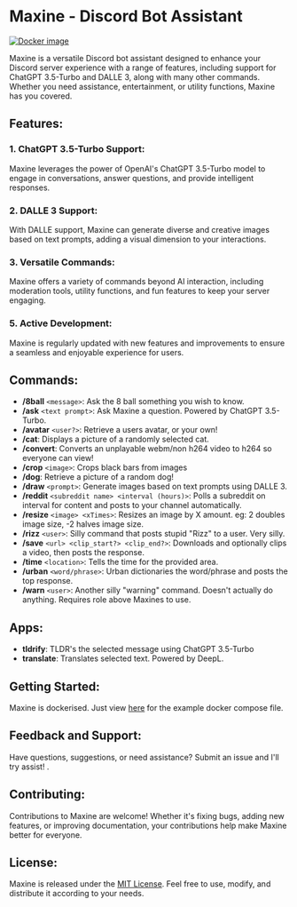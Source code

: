 # Maxine - Discord Bot Assistant


[![Docker image](https://git.sashie.me/sasha/Maxine/actions/workflows/docker-image.yml/badge.svg)](https://git.sashie.me/sasha/Maxine/actions/workflows/docker-image.yml)

Maxine is a versatile Discord bot assistant designed to enhance your Discord server experience with a range of features, including support for ChatGPT 3.5-Turbo and DALLE 3, along with many other commands. Whether you need assistance, entertainment, or utility functions, Maxine has you covered.

## Features:

### 1. ChatGPT 3.5-Turbo Support:
Maxine leverages the power of OpenAI's ChatGPT 3.5-Turbo model to engage in conversations, answer questions, and provide intelligent responses.

### 2. DALLE 3 Support:
With DALLE support, Maxine can generate diverse and creative images based on text prompts, adding a visual dimension to your interactions.

### 3. Versatile Commands:
Maxine offers a variety of commands beyond AI interaction, including moderation tools, utility functions, and fun features to keep your server engaging.

### 5. Active Development:
Maxine is regularly updated with new features and improvements to ensure a seamless and enjoyable experience for users.

## Commands:

- **/8ball** `<message>`: Ask the 8 ball something you wish to know.
- **/ask** `<text prompt>`: Ask Maxine a question. Powered by ChatGPT 3.5-Turbo.
- **/avatar** `<user?>`: Retrieve a users avatar, or your own!
- **/cat**: Displays a picture of a randomly selected cat.
- **/convert**: Converts an unplayable webm/non h264 video to h264 so everyone can view!
- **/crop** `<image>`: Crops black bars from images
- **/dog**: Retrieve a picture of a random dog!
- **/draw** `<prompt>`:  Generate images based on text prompts using DALLE 3.
- **/reddit** `<subreddit name> <interval (hours)>`: Polls a subreddit on interval for content and posts to your channel automatically.
- **/resize** `<image> <xTimes>`: Resizes an image by X amount. eg: 2 doubles image size, -2 halves image size.
- **/rizz** `<user>`: Silly command that posts stupid "Rizz" to a user. Very silly.
- **/save** `<url> <clip_start?> <clip_end?>`: Downloads and optionally clips a video, then posts the response.
- **/time** `<location>`: Tells the time for the provided area.
- **/urban** `<word/phrase>`: Urban dictionaries the word/phrase and posts the top response.
- **/warn** `<user>`: Another silly "warning" command. Doesn't actually do anything. Requires role above Maxines to use.

## Apps:

- **tldrify**: TLDR's the selected message using ChatGPT 3.5-Turbo
- **translate**: Translates selected text. Powered by DeepL.

## Getting Started:

Maxine is dockerised. Just view [here](docker-compose.example.yml) for the example docker compose file.

## Feedback and Support:

Have questions, suggestions, or need assistance? Submit an issue and I'll try assist!
.
## Contributing:

Contributions to Maxine are welcome! Whether it's fixing bugs, adding new features, or improving documentation, your contributions help make Maxine better for everyone.

## License:

Maxine is released under the [MIT License](LICENSE). Feel free to use, modify, and distribute it according to your needs.
